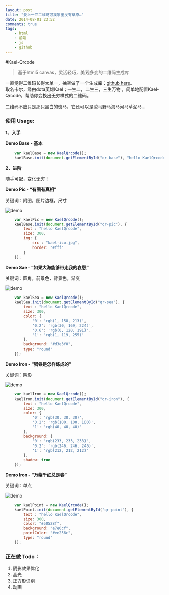 ```yaml
---
layout: post
title: "爱上一匹二维马可我家里没有草原…"
date: 2014-08-01 23:52
comments: true
tags: 
	- html
	- 前端 
	- js 
	- github
---
```


#Kael-Qrcode 

> 基于html5 canvas，灵活轻巧，美观多变的二维码生成库                   

一直觉得二维码长得太单一，抽空做了一个生成库：[github here](https://github.com/litten/Kael-Qrcode)。              
取名卡尔，缘由dota英雄Kael；一生二，二生三，三生万物 ，简单地配置Kael-Qrcode，帮助你变换出无穷样式的二维码。        

二维码不应只是那只黑白的斑马，它还可以是骏马野马海马河马草泥马…   

### 使用 Usage:

**1、入手**

**Demo Base - 基本**

```js
	var kaelBase = new KaelQrcode();
	kaelBase.init(document.getElementById("qr-base"), "hello KaelQrcode");
```

**2、进阶**

随手可配，变化无穷！           

**Demo Pic - “有图有真相”**

关键词：附图，图片边框，尺寸            

![demo](http://littendomo.sinaapp.com/kaer-qrcode/qrcode-pic.jpg)
```js
	var kaelPic = new KaelQrcode();
	kaelBase.init(document.getElementById("qr-pic"), {
		text : "hello KaelQrcode",
		size: 300,
		img: {
			src : "kael-ico.jpg",
			border: "#fff"
		}
	});
```
**Demo Sae - “如果大海能够带走我的哀愁”**        

关键词：圆角，前景色，背景色，渐变           

![demo](http://littendomo.sinaapp.com/kaer-qrcode/qrcode-sea.jpg)
```js
	var kaelSea = new KaelQrcode();
	kaelSea.init(document.getElementById("qr-sea"), {
		text : "hello KaelQrcode",
		size: 300,
		color: {
			'0': 'rgb(1, 158, 213)',
			'0.2': 'rgb(30, 169, 224)',
			'0.6': 'rgb(0, 120, 191)',
			'1': 'rgb(1, 119, 255)'
		},
		background: "#d3e3f0",
		type: "round"
	});
```

**Demo Iron - “钢铁是怎样炼成的”**     

关键词：阴影            

![demo](http://littendomo.sinaapp.com/kaer-qrcode/qrcode-iron.jpg)
```js
	var kaelIron = new KaelQrcode();
	kaelIron.init(document.getElementById("qr-iron"), {
		text : "hello KaelQrcode",
		size: 300,
		color: {
			'0': 'rgb(30, 30, 30)',
			'0.2': 'rgb(100, 100, 100)',
			'1': 'rgb(40, 40, 40)'
		},
		background: {
			'0': 'rgb(233, 233, 233)',
			'0.2': 'rgb(246, 246, 246)',
			'1': 'rgb(212, 212, 212)'
		},
		shadow: true
	});
```
**Demo Iron - “万紫千红总是春”**      

关键词：单点        

![demo](http://littendomo.sinaapp.com/kaer-qrcode/qrcode-point.jpg)
```js
	var kaelPoint = new KaelQrcode();
	kaelPoint.init(document.getElementById("qr-point"), {
		text : "hello KaelQrcode",
		size: 300,
		color: "#50528f",
		background: "e7e0cf",
		pointColor: "#ee256c",
		type: "round"
	});
```

### 正在做 Todo：

1. 阴影效果优化
2. 高光
3. 正方形识别
4. 动画